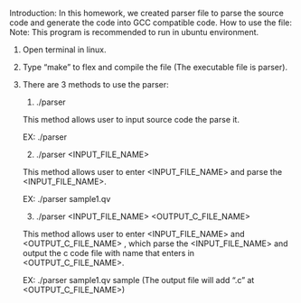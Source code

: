 Introduction:
	In this homework, we created parser file to parse the source code and generate the code into GCC compatible code.
How to use the file:
Note: This program is recommended to run in ubuntu environment. 
1. Open terminal in linux.
2. Type “make” to flex and compile the file (The executable file is parser).
3. There are 3 methods to use the parser:
	1. ./parser

	This method allows user to input source code the parse it.
	
 	EX: ./parser
	
 	2. ./parser <INPUT_FILE_NAME>
  
 	This method allows user to enter <INPUT_FILE_NAME> and parse the <INPUT_FILE_NAME>.
	
 	EX: ./parser sample1.qv
	
 	3. ./parser <INPUT_FILE_NAME> <OUTPUT_C_FILE_NAME>
  
 	This method allows user to enter <INPUT_FILE_NAME> and <OUTPUT_C_FILE_NAME> , which parse the <INPUT_FILE_NAME> and output the c code file with name that enters in <OUTPUT_C_FILE_NAME>.
	
 	EX: ./parser sample1.qv sample (The output file will add “.c” at <OUTPUT_C_FILE_NAME>)
